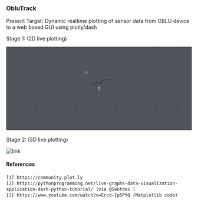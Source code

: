 ### ObluTrack

Present Target: Dynamic realtime plotting of sensor data from OBLU device to a web based GUI using plotly/dash 

Stage 1: (2D live plotting)

![link](docs/Peek1.gif)

Stage 2: (3D live plotting)

![link](docs/Peek2.gif)


#### References

    [1] https://community.plot.ly
    [2] https://pythonprogramming.net/live-graphs-data-visualization-application-dash-python-tutorial/ (via @Sentdex )
    [3] https://www.youtube.com/watch?v=Ercd-Ip5PfQ (Matplotlib code)